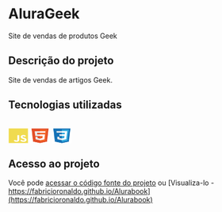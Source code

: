 # AluraGeek
Site de vendas de produtos Geek

## Descrição do projeto

<p align="justify">Site de vendas de artigos Geek.</p>

## Tecnologias utilizadas

<div style="display: inline_block"><br>
  <img align="center" alt="Js" height="30" width="40" src="https://raw.githubusercontent.com/devicons/devicon/master/icons/javascript/javascript-plain.svg">
  <img align="center" alt="HTML" height="30" width="40" src="https://raw.githubusercontent.com/devicons/devicon/master/icons/html5/html5-original.svg">
  <img align="center" alt="CSS" height="30" width="40" src="https://raw.githubusercontent.com/devicons/devicon/master/icons/css3/css3-original.svg">
  
  
</div>

## Acesso ao projeto

Você pode [acessar o código fonte do projeto](https://github.com/fabricioronaldo/Alurabook) ou [Visualiza-lo - https://fabricioronaldo.github.io/Alurabook](https://fabricioronaldo.github.io/Alurabook) 

